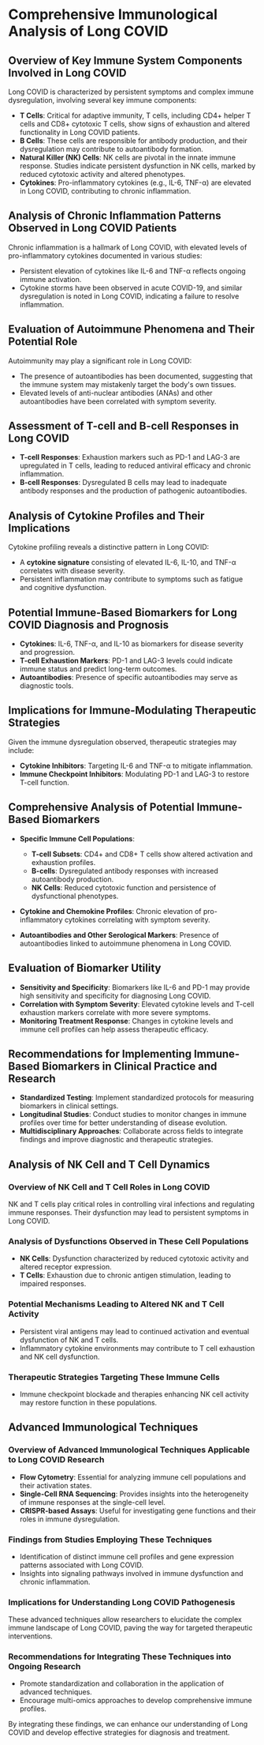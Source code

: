 # Comprehensive Immunological Analysis of Long COVID

## Overview of Key Immune System Components Involved in Long COVID
Long COVID is characterized by persistent symptoms and complex immune dysregulation, involving several key immune components:
- **T Cells**: Critical for adaptive immunity, T cells, including CD4+ helper T cells and CD8+ cytotoxic T cells, show signs of exhaustion and altered functionality in Long COVID patients.
- **B Cells**: These cells are responsible for antibody production, and their dysregulation may contribute to autoantibody formation.
- **Natural Killer (NK) Cells**: NK cells are pivotal in the innate immune response. Studies indicate persistent dysfunction in NK cells, marked by reduced cytotoxic activity and altered phenotypes.
- **Cytokines**: Pro-inflammatory cytokines (e.g., IL-6, TNF-α) are elevated in Long COVID, contributing to chronic inflammation.

## Analysis of Chronic Inflammation Patterns Observed in Long COVID Patients
Chronic inflammation is a hallmark of Long COVID, with elevated levels of pro-inflammatory cytokines documented in various studies:
- Persistent elevation of cytokines like IL-6 and TNF-α reflects ongoing immune activation.
- Cytokine storms have been observed in acute COVID-19, and similar dysregulation is noted in Long COVID, indicating a failure to resolve inflammation.

## Evaluation of Autoimmune Phenomena and Their Potential Role
Autoimmunity may play a significant role in Long COVID:
- The presence of autoantibodies has been documented, suggesting that the immune system may mistakenly target the body's own tissues.
- Elevated levels of anti-nuclear antibodies (ANAs) and other autoantibodies have been correlated with symptom severity.

## Assessment of T-cell and B-cell Responses in Long COVID
- **T-cell Responses**: Exhaustion markers such as PD-1 and LAG-3 are upregulated in T cells, leading to reduced antiviral efficacy and chronic inflammation.
- **B-cell Responses**: Dysregulated B cells may lead to inadequate antibody responses and the production of pathogenic autoantibodies.

## Analysis of Cytokine Profiles and Their Implications
Cytokine profiling reveals a distinctive pattern in Long COVID:
- A **cytokine signature** consisting of elevated IL-6, IL-10, and TNF-α correlates with disease severity.
- Persistent inflammation may contribute to symptoms such as fatigue and cognitive dysfunction.

## Potential Immune-Based Biomarkers for Long COVID Diagnosis and Prognosis
- **Cytokines**: IL-6, TNF-α, and IL-10 as biomarkers for disease severity and progression.
- **T-cell Exhaustion Markers**: PD-1 and LAG-3 levels could indicate immune status and predict long-term outcomes.
- **Autoantibodies**: Presence of specific autoantibodies may serve as diagnostic tools.

## Implications for Immune-Modulating Therapeutic Strategies
Given the immune dysregulation observed, therapeutic strategies may include:
- **Cytokine Inhibitors**: Targeting IL-6 and TNF-α to mitigate inflammation.
- **Immune Checkpoint Inhibitors**: Modulating PD-1 and LAG-3 to restore T-cell function.

## Comprehensive Analysis of Potential Immune-Based Biomarkers
- **Specific Immune Cell Populations**: 
  - **T-cell Subsets**: CD4+ and CD8+ T cells show altered activation and exhaustion profiles.
  - **B-cells**: Dysregulated antibody responses with increased autoantibody production.
  - **NK Cells**: Reduced cytotoxic function and persistence of dysfunctional phenotypes. 

- **Cytokine and Chemokine Profiles**: Chronic elevation of pro-inflammatory cytokines correlating with symptom severity.

- **Autoantibodies and Other Serological Markers**: Presence of autoantibodies linked to autoimmune phenomena in Long COVID.

## Evaluation of Biomarker Utility
- **Sensitivity and Specificity**: Biomarkers like IL-6 and PD-1 may provide high sensitivity and specificity for diagnosing Long COVID.
- **Correlation with Symptom Severity**: Elevated cytokine levels and T-cell exhaustion markers correlate with more severe symptoms.
- **Monitoring Treatment Response**: Changes in cytokine levels and immune cell profiles can help assess therapeutic efficacy.

## Recommendations for Implementing Immune-Based Biomarkers in Clinical Practice and Research
- **Standardized Testing**: Implement standardized protocols for measuring biomarkers in clinical settings.
- **Longitudinal Studies**: Conduct studies to monitor changes in immune profiles over time for better understanding of disease evolution.
- **Multidisciplinary Approaches**: Collaborate across fields to integrate findings and improve diagnostic and therapeutic strategies.

## Analysis of NK Cell and T Cell Dynamics
### Overview of NK Cell and T Cell Roles in Long COVID
NK and T cells play critical roles in controlling viral infections and regulating immune responses. Their dysfunction may lead to persistent symptoms in Long COVID.

### Analysis of Dysfunctions Observed in These Cell Populations
- **NK Cells**: Dysfunction characterized by reduced cytotoxic activity and altered receptor expression.
- **T Cells**: Exhaustion due to chronic antigen stimulation, leading to impaired responses.

### Potential Mechanisms Leading to Altered NK and T Cell Activity
- Persistent viral antigens may lead to continued activation and eventual dysfunction of NK and T cells.
- Inflammatory cytokine environments may contribute to T cell exhaustion and NK cell dysfunction.

### Therapeutic Strategies Targeting These Immune Cells
- Immune checkpoint blockade and therapies enhancing NK cell activity may restore function in these populations.

## Advanced Immunological Techniques
### Overview of Advanced Immunological Techniques Applicable to Long COVID Research
- **Flow Cytometry**: Essential for analyzing immune cell populations and their activation states.
- **Single-Cell RNA Sequencing**: Provides insights into the heterogeneity of immune responses at the single-cell level.
- **CRISPR-based Assays**: Useful for investigating gene functions and their roles in immune dysregulation.

### Findings from Studies Employing These Techniques
- Identification of distinct immune cell profiles and gene expression patterns associated with Long COVID.
- Insights into signaling pathways involved in immune dysfunction and chronic inflammation.

### Implications for Understanding Long COVID Pathogenesis
These advanced techniques allow researchers to elucidate the complex immune landscape of Long COVID, paving the way for targeted therapeutic interventions.

### Recommendations for Integrating These Techniques into Ongoing Research
- Promote standardization and collaboration in the application of advanced techniques.
- Encourage multi-omics approaches to develop comprehensive immune profiles.

By integrating these findings, we can enhance our understanding of Long COVID and develop effective strategies for diagnosis and treatment.